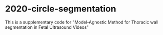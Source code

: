 # 2020-circle-segmentation
This is a supplementary code for "Model-Agnostic Method for Thoracic wall segmentation in Fetal Ultrasound Videos"